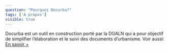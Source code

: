 ```yaml
---
question: "Pourquoi Docurba?"
tags: ['A propos']
visible: true
---
```

Docurba est un outil en construction porté par la DGALN qui a pour objectif de simplifier l’élaboration et le suivi des documents d’urbanisme. Voir aussi: [En savoir +](https://docurba.notion.site/En-savoir-plus-sur-Docurba-9fca7ad625ac44879413865733f9fe2f)
